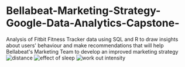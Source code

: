 # Bellabeat-Marketing-Strategy-Google-Data-Analytics-Capstone-
Analysis of Fitbit Fitness Tracker data using SQL and R to draw insights about users' behaviour and make recommendations that will help Bellabeat's Marketing Team to develop an improved marketing strategy
![distance](https://github.com/AbdullahiOlapojoye/Bellabeat-Marketing-Strategy-Google-Data-Analytics-Capstone-/assets/106112822/8532ddd3-cff4-4284-b753-4873a35c05d7)
![effect of sleep](https://github.com/AbdullahiOlapojoye/Bellabeat-Marketing-Strategy-Google-Data-Analytics-Capstone-/assets/106112822/3b8307d1-6ca6-4183-a1fd-b09c061839a4)
![work out intensity](https://github.com/AbdullahiOlapojoye/Bellabeat-Marketing-Strategy-Google-Data-Analytics-Capstone-/assets/106112822/41000f0a-9cd2-4692-be7d-451424d9f5eb)



